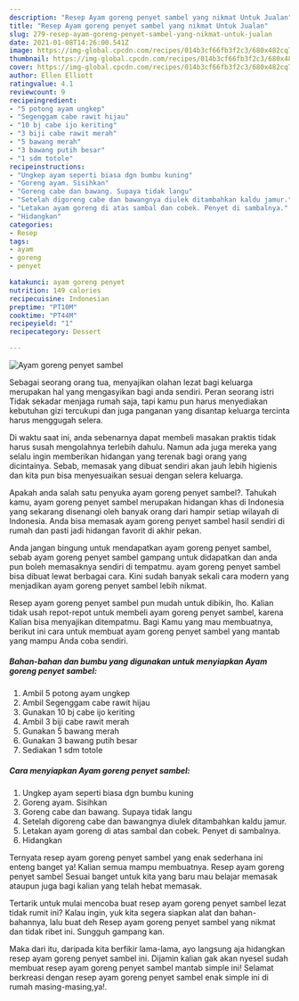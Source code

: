 ```yaml
---
description: "Resep Ayam goreng penyet sambel yang nikmat Untuk Jualan"
title: "Resep Ayam goreng penyet sambel yang nikmat Untuk Jualan"
slug: 279-resep-ayam-goreng-penyet-sambel-yang-nikmat-untuk-jualan
date: 2021-01-08T14:26:00.541Z
image: https://img-global.cpcdn.com/recipes/014b3cf66fb3f2c3/680x482cq70/ayam-goreng-penyet-sambel-foto-resep-utama.jpg
thumbnail: https://img-global.cpcdn.com/recipes/014b3cf66fb3f2c3/680x482cq70/ayam-goreng-penyet-sambel-foto-resep-utama.jpg
cover: https://img-global.cpcdn.com/recipes/014b3cf66fb3f2c3/680x482cq70/ayam-goreng-penyet-sambel-foto-resep-utama.jpg
author: Ellen Elliott
ratingvalue: 4.1
reviewcount: 9
recipeingredient:
- "5 potong ayam ungkep"
- "Segenggam cabe rawit hijau"
- "10 bj cabe ijo keriting"
- "3 biji cabe rawit merah"
- "5 bawang merah"
- "3 bawang putih besar"
- "1 sdm totole"
recipeinstructions:
- "Ungkep ayam seperti biasa dgn bumbu kuning"
- "Goreng ayam. Sisihkan"
- "Goreng cabe dan bawang. Supaya tidak langu"
- "Setelah digoreng cabe dan bawangnya diulek ditambahkan kaldu jamur."
- "Letakan ayam goreng di atas sambal dan cobek. Penyet di sambalnya."
- "Hidangkan"
categories:
- Resep
tags:
- ayam
- goreng
- penyet

katakunci: ayam goreng penyet 
nutrition: 149 calories
recipecuisine: Indonesian
preptime: "PT10M"
cooktime: "PT44M"
recipeyield: "1"
recipecategory: Dessert

---
```



![Ayam goreng penyet sambel](https://img-global.cpcdn.com/recipes/014b3cf66fb3f2c3/680x482cq70/ayam-goreng-penyet-sambel-foto-resep-utama.jpg)

Sebagai seorang orang tua, menyajikan olahan lezat bagi keluarga merupakan hal yang mengasyikan bagi anda sendiri. Peran seorang istri Tidak sekadar menjaga rumah saja, tapi kamu pun harus menyediakan kebutuhan gizi tercukupi dan juga panganan yang disantap keluarga tercinta harus menggugah selera.

Di waktu  saat ini, anda sebenarnya dapat membeli masakan praktis tidak harus susah mengolahnya terlebih dahulu. Namun ada juga mereka yang selalu ingin memberikan hidangan yang terenak bagi orang yang dicintainya. Sebab, memasak yang dibuat sendiri akan jauh lebih higienis dan kita pun bisa menyesuaikan sesuai dengan selera keluarga. 



Apakah anda salah satu penyuka ayam goreng penyet sambel?. Tahukah kamu, ayam goreng penyet sambel merupakan hidangan khas di Indonesia yang sekarang disenangi oleh banyak orang dari hampir setiap wilayah di Indonesia. Anda bisa memasak ayam goreng penyet sambel hasil sendiri di rumah dan pasti jadi hidangan favorit di akhir pekan.

Anda jangan bingung untuk mendapatkan ayam goreng penyet sambel, sebab ayam goreng penyet sambel gampang untuk didapatkan dan anda pun boleh memasaknya sendiri di tempatmu. ayam goreng penyet sambel bisa dibuat lewat berbagai cara. Kini sudah banyak sekali cara modern yang menjadikan ayam goreng penyet sambel lebih nikmat.

Resep ayam goreng penyet sambel pun mudah untuk dibikin, lho. Kalian tidak usah repot-repot untuk membeli ayam goreng penyet sambel, karena Kalian bisa menyajikan ditempatmu. Bagi Kamu yang mau membuatnya, berikut ini cara untuk membuat ayam goreng penyet sambel yang mantab yang mampu Anda coba sendiri.

<!--inarticleads1-->

##### Bahan-bahan dan bumbu yang digunakan untuk menyiapkan Ayam goreng penyet sambel:

1. Ambil 5 potong ayam ungkep
1. Ambil Segenggam cabe rawit hijau
1. Gunakan 10 bj cabe ijo keriting
1. Ambil 3 biji cabe rawit merah
1. Gunakan 5 bawang merah
1. Gunakan 3 bawang putih besar
1. Sediakan 1 sdm totole




<!--inarticleads2-->

##### Cara menyiapkan Ayam goreng penyet sambel:

1. Ungkep ayam seperti biasa dgn bumbu kuning
1. Goreng ayam. Sisihkan
1. Goreng cabe dan bawang. Supaya tidak langu
1. Setelah digoreng cabe dan bawangnya diulek ditambahkan kaldu jamur.
1. Letakan ayam goreng di atas sambal dan cobek. Penyet di sambalnya.
1. Hidangkan




Ternyata resep ayam goreng penyet sambel yang enak sederhana ini enteng banget ya! Kalian semua mampu membuatnya. Resep ayam goreng penyet sambel Sesuai banget untuk kita yang baru mau belajar memasak ataupun juga bagi kalian yang telah hebat memasak.

Tertarik untuk mulai mencoba buat resep ayam goreng penyet sambel lezat tidak rumit ini? Kalau ingin, yuk kita segera siapkan alat dan bahan-bahannya, lalu buat deh Resep ayam goreng penyet sambel yang nikmat dan tidak ribet ini. Sungguh gampang kan. 

Maka dari itu, daripada kita berfikir lama-lama, ayo langsung aja hidangkan resep ayam goreng penyet sambel ini. Dijamin kalian gak akan nyesel sudah membuat resep ayam goreng penyet sambel mantab simple ini! Selamat berkreasi dengan resep ayam goreng penyet sambel enak simple ini di rumah masing-masing,ya!.

